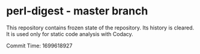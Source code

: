 # perl-digest - master branch

This repository contains frozen state of the repository.
Its history is cleared. It is used only for static code
analysis with Codacy.

Commit Time: 1699618927